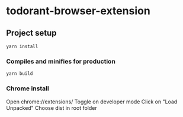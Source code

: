 # todorant-browser-extension

## Project setup
```
yarn install
```

### Compiles and minifies for production
```
yarn build
```
### Chrome install

Open chrome://extensions/
Toggle on developer mode
Click on "Load Unpacked"
Choose dist in root folder
